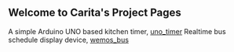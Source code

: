 ## Welcome to Carita's Project Pages

A simple Arduino UNO based kitchen timer, [uno_timer](https://carita-chung.github.io/uno_timer/)
Realtime bus schedule display device, [wemos_bus](https://carita-chung.github.io/wemos_bus/)


